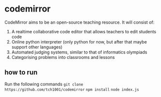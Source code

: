 # codemirror
CodeMirror aims to be an open-source teaching resource. It will consist of:
1. A realtime collaborative code editor that allows teachers to edit students code
2. Online python interpreter (only python for now, but after that maybe support other languages)
3. Automated judging systems, similar to that of informatics olympiads
4. Categorising problems into classrooms and lessons

## how to run
Run the following commands
`git clone https://github.com/tch1001/codemirror`
`npm install`
`node index.js`
